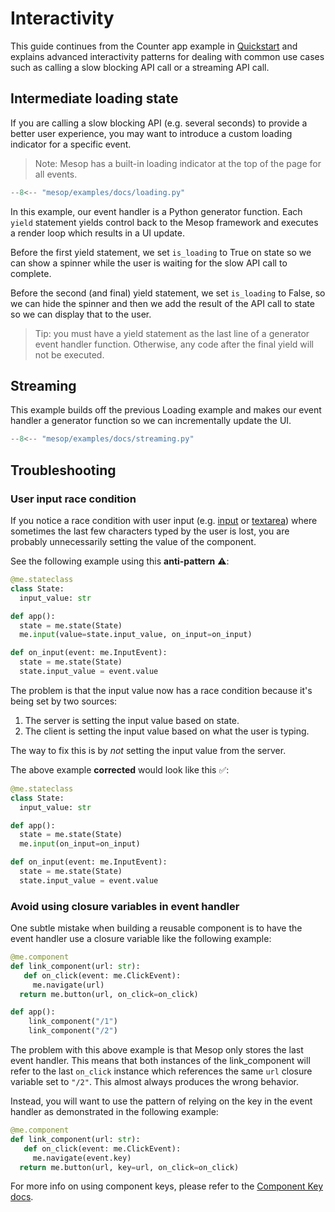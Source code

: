 # Interactivity

This guide continues from the Counter app example in [Quickstart](../getting_started/quickstart.md#counter-app) and explains advanced interactivity patterns for dealing with common use cases such as calling a slow blocking API call or a streaming API call.

## Intermediate loading state

If you are calling a slow blocking API (e.g. several seconds) to provide a better user experience, you may want to introduce a custom loading indicator for a specific event.

> Note: Mesop has a built-in loading indicator at the top of the page for all events.

```python
--8<-- "mesop/examples/docs/loading.py"
```

In this example, our event handler is a Python generator function. Each `yield` statement yields control back to the Mesop framework and executes a render loop which results in a UI update.

Before the first yield statement, we set `is_loading` to True on state so we can show a spinner while the user is waiting for the slow API call to complete.

Before the second (and final) yield statement, we set `is_loading` to False, so we can hide the spinner and then we add the result of the API call to state so we can display that to the user.

> Tip: you must have a yield statement as the last line of a generator event handler function. Otherwise, any code after the final yield will not be executed.

## Streaming

This example builds off the previous Loading example and makes our event handler a generator function so we can incrementally update the UI.

```python
--8<-- "mesop/examples/docs/streaming.py"
```

## Troubleshooting

### User input race condition

If you notice a race condition with user input (e.g. [input](../components/input.md) or [textarea](../components/textarea.md)) where sometimes the last few characters typed by the user is lost, you are probably unnecessarily setting the value of the component.

See the following example using this **anti-pattern** :warning::

```py title="Bad example"
@me.stateclass
class State:
  input_value: str

def app():
  state = me.state(State)
  me.input(value=state.input_value, on_input=on_input)

def on_input(event: me.InputEvent):
  state = me.state(State)
  state.input_value = event.value
```

The problem is that the input value now has a race condition because it's being set by two sources:

1. The server is setting the input value based on state.
2. The client is setting the input value based on what the user is typing.

The way to fix this is by *not* setting the input value from the server.

The above example **corrected** would look like this :white_check_mark::

```py title="Good example" hl_lines="7"
@me.stateclass
class State:
  input_value: str

def app():
  state = me.state(State)
  me.input(on_input=on_input)

def on_input(event: me.InputEvent):
  state = me.state(State)
  state.input_value = event.value
```

### Avoid using closure variables in event handler

One subtle mistake when building a reusable component is to have the event handler use a closure variable like the following example:

```py title="Bad example of using closure variable"
@me.component
def link_component(url: str):
   def on_click(event: me.ClickEvent):
     me.navigate(url)
  return me.button(url, on_click=on_click)

def app():
    link_component("/1")
    link_component("/2")
```

The problem with this above example is that Mesop only stores the last event handler. This means that both instances of the link_component will refer to the last `on_click` instance which references the same `url` closure variable set to `"/2"`. This almost always produces the wrong behavior.

Instead, you will want to use the pattern of relying on the key in the event handler as demonstrated in the following example:

```py title="Good example of using key"
@me.component
def link_component(url: str):
   def on_click(event: me.ClickEvent):
     me.navigate(event.key)
  return me.button(url, key=url, on_click=on_click)
```

For more info on using component keys, please refer to the [Component Key docs](../components/index.md#component-key).
